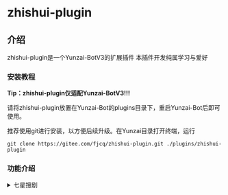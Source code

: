 # zhishui-plugin

## 介绍
zhishui-plugin是一个Yunzai-BotV3的扩展插件
本插件开发纯属学习与爱好

### 安装教程
**Tip：zhishui-plugin仅适配Yunzai-BotV3!!!**

请将zhishui-plugin放置在Yunzai-Bot的plugins目录下，重启Yunzai-Bot后即可使用。

推荐使用git进行安装，以方便后续升级。在Yunzai目录打开终端，运行

```
git clone https://gitee.com/fjcq/zhishui-plugin.git ./plugins/zhishui-plugin
```


### 功能介绍

<details>
  <summary>七星搜剧</summary>

- #搜剧+剧名
  根据剧名进行搜索

- #取消搜剧
  取消当前的[#搜剧]

- #下一页
  [#搜剧]结果过多时，将会分页显示，使用此命令查看下一页

- #看剧+数字
  [#搜剧]之后，选择要看的影视剧
  
- #选剧+数字
  [#看剧]之后，选择要观看的资源
  
- #线路+数字
  [#看剧]之后，可以根据需要切换到不同的播放线路

- #设置搜剧接口+接口网址
  如果不喜欢插件自带的搜剧接口，可以自行设置搜剧接口，接口必须符合苹果CMS标准json

- #当前搜剧接口
  查看当前使用的搜剧接口
  
</details>
